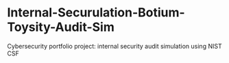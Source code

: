 # Internal-Securulation-Botium-Toysity-Audit-Sim
Cybersecurity portfolio project: internal security audit simulation using NIST CSF
